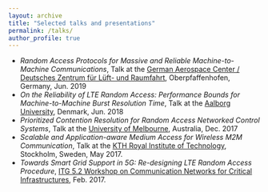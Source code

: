 ```yaml
---
layout: archive
title: "Selected talks and presentations"
permalink: /talks/
author_profile: true
---
```

* *Random Access Protocols for Massive and Reliable Machine-to-Machine Communications*, Talk at the <u>German Aerospace Center / Deutsches Zentrum für Lüft- und Raumfahrt</u>, Oberpfaffenhofen, Germany, Jun. 2019
* *On the Reliability of LTE Random Access: Performance Bounds for Machine-to-Machine Burst Resolution Time*, Talk at the <u>Aalborg University</u>, Denmark, Jun. 2018
* *Prioritized Contention Resolution for Random Access Networked Control Systems*, Talk at the <u>University
of Melbourne</u>, Australia, Dec. 2017
* *Scalable and Application-aware Medium Access for Wireless M2M Communication*, Talk at the <u>KTH
Royal Institute of Technology</u>, Stockholm, Sweden, May 2017.
* *Towards Smart Grid Support in 5G: Re-designing LTE Random Access Procedure*, <u>ITG 5.2 Workshop on
Communication Networks for Critical Infrastructures</u>, Feb. 2017.
